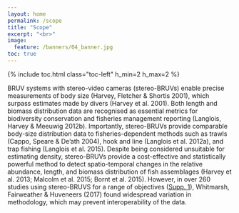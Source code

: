 ```yaml
---
layout: home
permalink: /scope
title: "Scope"
excerpt: "<br>"
image:
  feature: /banners/04_banner.jpg
toc: true
---
```

{% include toc.html class="toc-left" h_min=2 h_max=2 %} 

BRUV systems with stereo-video cameras (stereo-BRUVs) enable precise measurements of body size (Harvey, Fletcher & Shortis 2001), which surpass estimates made by divers (Harvey et al. 2001). Both length and biomass distribution data are recognised as essential metrics for biodiversity conservation and fisheries management reporting (Langlois, Harvey & Meeuwig 2012b). Importantly, stereo-BRUVs provide comparable body-size distribution data to fisheries-dependent methods such as trawls (Cappo, Speare & De’ath 2004), hook and line (Langlois et al. 2012a), and trap fishing (Langlois et al. 2015). Despite being considered unsuitable for estimating density, stereo-BRUVs provide a cost-effective and statistically powerful method to detect spatio-temporal changes in the relative abundance, length, and biomass distribution of fish assemblages (Harvey et al. 2013; Malcolm et al. 2015; Bornt et al. 2015). However, in over 260 studies using stereo-BRUVS for a range of objectives ([Supp. 1](https://benthic-bruvs-field-manual.github.io/files/Supp.%201_%20BRUV%20studies%20by%20topic%20_NESP%20format.pdf)), Whitmarsh, Fairweather & Huveneers (2017) found widespread variation in methodology, which may prevent interoperability of the data. 
